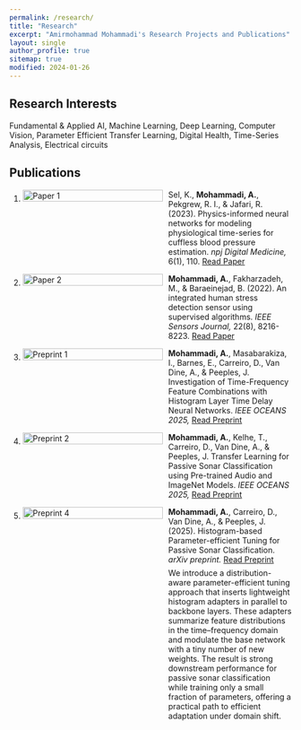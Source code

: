 ```yaml
---
permalink: /research/
title: "Research"
excerpt: "Amirmohammad Mohammadi's Research Projects and Publications"
layout: single
author_profile: true
sitemap: true
modified: 2024-01-26
---
```


## Research Interests
Fundamental & Applied AI, Machine Learning, Deep Learning, Computer Vision, Parameter Efficient Transfer Learning, Digital Health, Time-Series Analysis, Electrical circuits

## Publications

1. <div style="display: flex; align-items: flex-start; margin-bottom: 1em;">
     <div style="flex: 0 0 250px; margin-right: 10px;">
       <img src="{{ site.baseurl }}/assets/images/paper1.png" alt="Paper 1" style="width:100%; height:auto;">
     </div>
     <div>
       Sel, K., <strong>Mohammadi, A.</strong>, Pekgrew, R. I., &amp; Jafari, R. (2023). Physics-informed neural networks for modeling physiological time-series for cuffless blood pressure estimation. <em>npj Digital Medicine,</em> 6(1), 110. <a href="https://www.nature.com/articles/s41746-023-00853-4">Read Paper</a>
     </div>
   </div>

2. <div style="display: flex; align-items: flex-start; margin-bottom: 1em;">
     <div style="flex: 0 0 250px; margin-right: 10px;">
       <img src="{{ site.baseurl }}/assets/images/paper2.png" alt="Paper 2" style="width:100%; height:auto;">
     </div>
     <div>
       <strong>Mohammadi, A.</strong>, Fakharzadeh, M., &amp; Baraeinejad, B. (2022). An integrated human stress detection sensor using supervised algorithms. <em>IEEE Sensors Journal,</em> 22(8), 8216-8223. <a href="https://ieeexplore.ieee.org/abstract/document/9729836">Read Paper</a>
     </div>
   </div>

3. <div style="display: flex; align-items: flex-start; margin-bottom: 1em;">
     <div style="flex: 0 0 250px; margin-right: 10px;">
       <img src="{{ site.baseurl }}/assets/images/preprint1.png" alt="Preprint 1" style="width:100%; height:auto;">
     </div>
     <div>
       <strong>Mohammadi, A.</strong>, Masabarakiza, I., Barnes, E., Carreiro, D., Van Dine, A., &amp; Peeples, J. Investigation of Time-Frequency Feature Combinations with Histogram Layer Time Delay Neural Networks. <em>IEEE OCEANS 2025,</em> <a href="https://urldefense.com/v3/__http://arxiv.org/abs/2409.13881__;!!KwNVnqRv!GFZbeldmXWfUAnqaCAn5Pwzq7vlFEfD1fg6YKJ5BOwJZCNn9mekTGBLPIELZ1HiEfZIdT0SgIAumcu6J$">Read Preprint</a>
     </div>
   </div>

4. <div style="display: flex; align-items: flex-start; margin-bottom: 1em;">
     <div style="flex: 0 0 250px; margin-right: 10px;">
       <img src="{{ site.baseurl }}/assets/images/preprint2.png" alt="Preprint 2" style="width:100%; height:auto;">
     </div>
     <div>
       <strong>Mohammadi, A.</strong>, Kelhe, T., Carreiro, D., Van Dine, A., &amp; Peeples, J. Transfer Learning for Passive Sonar Classification using Pre-trained Audio and ImageNet Models. <em>IEEE OCEANS 2025,</em> <a href="https://urldefense.com/v3/__http://arxiv.org/abs/2409.13878__;!!KwNVnqRv!CH28iw7cUYaR2TMeQYHyt7Lhm_N7SefA7TmThvM4IUllV6y2hlp-gJxr2bfH7aga3BoAq-oAnr6z47lh$">Read Preprint</a>
     </div>
   </div>


5. <div style="display: flex; align-items: flex-start; margin-bottom: 1em;">
     <div style="flex: 0 0 250px; margin-right: 10px;">
       <img src="{{ site.baseurl }}/assets/images/preprint4.png" alt="Preprint 4" style="width:100%; height:auto;">
     </div>
     <div>
       <strong>Mohammadi, A.</strong>, Carreiro, D., Van Dine, A., &amp; Peeples, J. (2025). Histogram-based Parameter-efficient Tuning for Passive Sonar Classification. <em>arXiv preprint.</em> <a href="https://arxiv.org/abs/2504.15214">Read Preprint</a>
       <p style="margin-top:0.5em;">We introduce a distribution-aware parameter-efficient tuning approach that inserts lightweight histogram adapters in parallel to backbone layers. These adapters summarize feature distributions in the time–frequency domain and modulate the base network with a tiny number of new weights. The result is strong downstream performance for passive sonar classification while training only a small fraction of parameters, offering a practical path to efficient adaptation under domain shift.</p>
     </div>
   </div>

